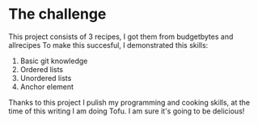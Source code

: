 # The challenge
This project consists of 3 recipes, I got them from budgetbytes and allrecipes
To make this succesful, I demonstrated this skills:
1. Basic git knowledge 
2. Ordered lists
3. Unordered lists
4. Anchor element


Thanks to this project I pulish my programming and cooking skills, at the time of this writing I am doing Tofu.
I am sure it's going to be delicious!